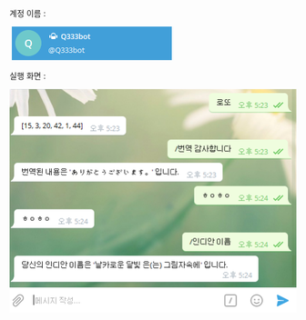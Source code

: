 계정 이름 :

​	                                               ![image-20191108172752584](README.assets/image-20191108172752584.png)



실행 화면 :

![image-20191108173252180](README.assets/image-20191108173252180.png)